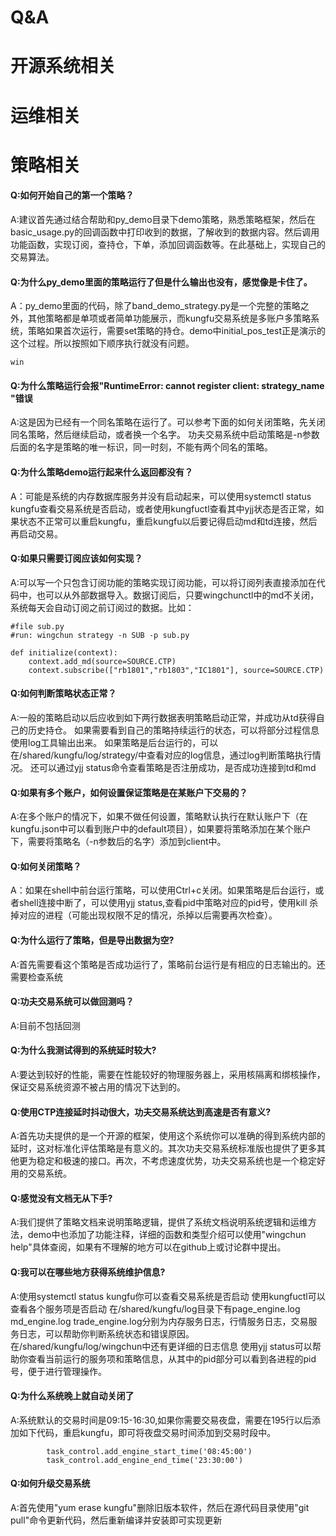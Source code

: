 
Q&A
===

开源系统相关
============


运维相关
========


策略相关
=======



#### Q:如何开始自己的第一个策略？

A:建议首先通过结合帮助和py_demo目录下demo策略，熟悉策略框架，然后在basic_usage.py的回调函数中打印收到的数据，了解收到的数据内容。然后调用功能函数，实现订阅，查持仓，下单，添加回调函数等。在此基础上，实现自己的交易算法。

#### Q:为什么py_demo里面的策略运行了但是什么输出也没有，感觉像是卡住了。

A：py_demo里面的代码，除了band_demo_strategy.py是一个完整的策略之外，其他策略都是单项或者简单功能展示，而kungfu交易系统是多账户多策略系统，策略如果首次运行，需要set策略的持仓。demo中initial_pos_test正是演示的这个过程。所以按照如下顺序执行就没有问题。
```
win
```

#### Q:为什么策略运行会报"RuntimeError: cannot register client: strategy_name "错误

A:这是因为已经有一个同名策略在运行了。可以参考下面的如何关闭策略，先关闭同名策略，然后继续启动，或者换一个名字。
功夫交易系统中启动策略是-n参数后面的名字是策略的唯一标识，同一时刻，不能有两个同名的策略。


#### Q:为什么策略demo运行起来什么返回都没有？

A：可能是系统的内存数据库服务并没有启动起来，可以使用systemctl status kungfu查看交易系统是否启动，或者使用kungfuctl查看其中yjj状态是否正常，如果状态不正常可以重启kungfu，重启kungfu以后要记得启动md和td连接，然后再启动交易。

#### Q:如果只需要订阅应该如何实现？

A:可以写一个只包含订阅功能的策略实现订阅功能，可以将订阅列表直接添加在代码中，也可以从外部数据导入。数据订阅后，只要wingchunctl中的md不关闭，系统每天会自动订阅之前订阅过的数据。比如：

```
#file sub.py
#run: wingchun strategy -n SUB -p sub.py

def initialize(context):
    context.add_md(source=SOURCE.CTP)
    context.subscribe(["rb1801","rb1803","IC1801"], source=SOURCE.CTP)
```

#### Q:如何判断策略状态正常？

A:一般的策略启动以后应收到如下两行数据表明策略启动正常，并成功从td获得自己的历史持仓。
如果需要看到自己的策略持续运行的状态，可以将部分过程信息使用log工具输出出来。
如果策略是后台运行的，可以在/shared/kungfu/log/strategy/中查看对应的log信息，通过log判断策略执行情况。
还可以通过yjj status命令查看策略是否注册成功，是否成功连接到td和md

#### Q:如果有多个账户，如何设置保证策略是在某账户下交易的？

A:在多个账户的情况下，如果不做任何设置，策略默认执行在默认账户下（在kungfu.json中可以看到账户中的default项目），如果要将策略添加在某个账户下，需要将策略名（-n参数后的名字）添加到client中。

#### Q:如何关闭策略？

A：如果在shell中前台运行策略，可以使用Ctrl+c关闭。如果策略是后台运行，或者shell连接中断了，可以使用yjj status,查看pid中策略对应的pid号，使用kill 杀掉对应的进程（可能出现权限不足的情况，杀掉以后需要再次检查）。

#### Q:为什么运行了策略，但是导出数据为空?

A:首先需要看这个策略是否成功运行了，策略前台运行是有相应的日志输出的。还需要检查系统

#### Q:功夫交易系统可以做回测吗？

A:目前不包括回测

#### Q:为什么我测试得到的系统延时较大?

A:要达到较好的性能，需要在性能较好的物理服务器上，采用核隔离和绑核操作，保证交易系统资源不被占用的情况下达到的。

#### Q:使用CTP连接延时抖动很大，功夫交易系统达到高速是否有意义?

A:首先功夫提供的是一个开源的框架，使用这个系统你可以准确的得到系统内部的延时，这对标准化评估策略是有意义的。其次功夫交易系统标准版也提供了更多其他更为稳定和极速的接口。再次，不考虑速度优势，功夫交易系统也是一个稳定好用的交易系统。

#### Q:感觉没有文档无从下手?

A:我们提供了策略文档来说明策略逻辑，提供了系统文档说明系统逻辑和运维方法，demo中也添加了功能注释，详细的函数和类型介绍可以使用"wingchun help"具体查阅，如果有不理解的地方可以在github上或讨论群中提出。

#### Q:我可以在哪些地方获得系统维护信息?

A:使用systemctl status kungfu你可以查看交易系统是否启动
使用kungfuctl可以查看各个服务项是否启动
在/shared/kungfu/log目录下有page_engine.log md_engine.log trade_engine.log分别为内存服务日志，行情服务日志，交易服务日志，可以帮助你判断系统状态和错误原因。
在/shared/kungfu/log/wingchun中还有更详细的日志信息
使用yjj status可以帮助你查看当前运行的服务项和策略信息，从其中的pid部分可以看到各进程的pid号，便于进行管理操作。

#### Q:为什么系统晚上就自动关闭了

A:系统默认的交易时间是09:15-16:30,如果你需要交易夜盘，需要在195行以后添加如下代码，重启kungfu，即可将夜盘交易时间添加到交易时段中。
```
        task_control.add_engine_start_time('08:45:00')
        task_control.add_engine_end_time('23:30:00')
```

#### Q:如何升级交易系统

A:首先使用"yum erase kungfu"删除旧版本软件，然后在源代码目录使用"git pull"命令更新代码，然后重新编译并安装即可实现更新